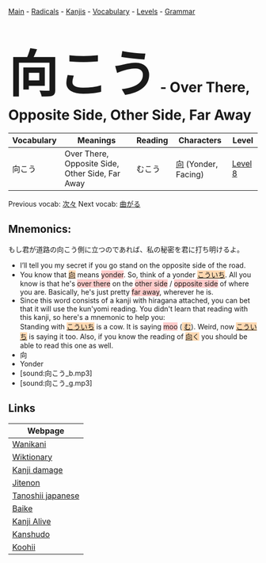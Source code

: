 <style> bigfont {font-size: 100px}</style>
[Main](../README.md) -
[Radicals](../radicals.md) -
[Kanjis](../kanjis.md) -
[Vocabulary](../vocabulary.md) -
[Levels](../levels.md) -
[Grammar](../grammar.md)
# <bigfont> 向こう</bigfont> - Over There, Opposite Side, Other Side, Far Away 

| Vocabulary | Meanings | Reading | Characters | Level |
| --- | --- | --- | --- | --- |
| 向こう | Over There, Opposite Side, Other Side, Far Away | むこう |  [向](../kanjis/向.md) (Yonder, Facing) | [Level 8](../levels/wk_level8.md) |

Previous vocab: [次々](次々.md) Next vocab: [曲がる](曲がる.md) 

## Mnemonics:
もし君が道路の向こう側に立つのであれば、私の秘密を君に打ち明けるよ。
* I’ll tell you my secret if you go stand on the opposite side of the road.
* You know that <span style="background-color:#fed8b1"> [向](https://jisho.org/search/向)</span> means <span style="background-color:#ffcccb"> yonder</span>. So, think of a yonder <span style="background-color:#fed8b1"> [こういち](https://jisho.org/search/こういち)</span>. All you know is that he's <span style="background-color:#ffcccb"> over there</span> on the <span style="background-color:#ffcccb"> other side</span> / <span style="background-color:#ffcccb"> opposite side</span> of where you are. Basically, he's just pretty <span style="background-color:#ffcccb"> far away</span>, wherever he is.
* Since this word consists of a kanji with hiragana attached, you can bet that it will use the kun'yomi reading. You didn't learn that reading with this kanji, so here's a mnemonic to help you: <br />Standing with <span style="background-color:#fed8b1"> [こういち](https://jisho.org/search/こういち)</span> is a cow. It is saying <span style="background-color:#ffcccb"> moo</span> (<span style="background-color:#fed8b1"> [む](https://jisho.org/search/む)</span>). Weird, now <span style="background-color:#fed8b1"> [こういち](https://jisho.org/search/こういち)</span> is saying it too. Also, if you know the reading of <span style="background-color:#fed8b1"> [向](https://jisho.org/search/向)く</span> you should be able to read this one as well.
* 向
* Yonder
* [sound:向こう_b.mp3]
* [sound:向こう_g.mp3]


## Links 

| Webpage |
| --- |
| [Wanikani          ](https://www.wanikani.com/kanji/向こう) |
| [Wiktionary        ](https://en.wiktionary.org/wiki/向こう) |
| [Kanji damage      ](http://www.kanjidamage.com/kanji/search?utf8=✓&q=向こう) |
| [Jitenon           ](https://jitenon.com/kanji/向こう) |
| [Tanoshii japanese ](https://www.tanoshiijapanese.com/dictionary/kanji.cfm?k=向こう) |
| [Baike             ](https://baike.baidu.com/item/向こう) |
| [Kanji Alive       ](https://app.kanjialive.com/向こう) |
| [Kanshudo          ](https://www.kanshudo.com/searchmn?q=向こう) |
| [Koohii            ](https://kanji.koohii.com/study/kanji/向こう) |
